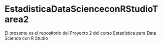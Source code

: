 # EstadisticaDataScienceconRStudioTarea2
El presente es el repositorio del Proyecto 2 del curso Estadística para Data Science con R Studio
